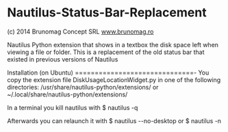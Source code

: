 Nautilus-Status-Bar-Replacement
===============================
(c) 2014 Brunomag Concept SRL
www.brunomag.ro


Nautilus Python extension that shows in a textbox the disk space left when viewing a file or folder. This is a replacement of the old status bar that existed in previous versions of Nautilus 

Installation (on Ubuntu)
==============================-
You copy the extension file DiskUsageLocationWidget.py in one of the following directories: /usr/share/nautilus-python/extensions/ or  ~/.local/share/nautilus-python/extensions/

In a terminal you kill nautilus with
$ nautilus -q

Afterwards you can relaunch it with
$ nautilus --no-desktop
or
$ nautilus -n
